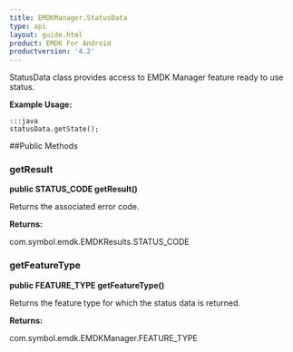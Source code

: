 ```yaml
---
title: EMDKManager.StatusData
type: api
layout: guide.html
product: EMDK For Android
productversion: '4.2'
---
```



StatusData class provides access to EMDK Manager feature ready to use status.
 
 

**Example Usage:**
	
	:::java	
	statusData.getState();


##Public Methods

### getResult

**public STATUS_CODE getResult()**

Returns the associated error code.

**Returns:**

com.symbol.emdk.EMDKResults.STATUS_CODE

### getFeatureType

**public FEATURE_TYPE getFeatureType()**

Returns the feature type for which the status data is returned.

**Returns:**

com.symbol.emdk.EMDKManager.FEATURE_TYPE

